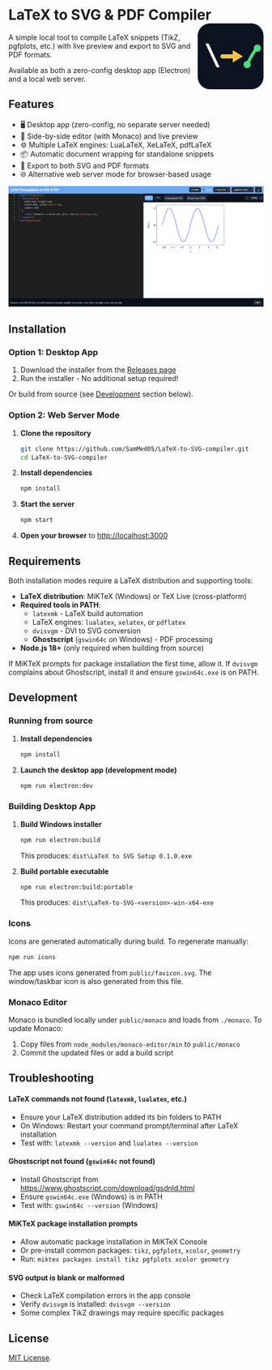 # LaTeX to SVG & PDF Compiler <img src="public/favicon.svg" type="image/svg+xml" alt="Icon" width="130" align="right" />

A simple local tool to compile LaTeX snippets (TikZ, pgfplots, etc.) with live preview and export to SVG and PDF formats.

Available as both a zero-config desktop app (Electron) and a local web server.

## Features

- 🖥️ Desktop app (zero-config, no separate server needed)
- 🔄 Side-by-side editor (with Monaco) and live preview
- ⚙️ Multiple LaTeX engines: LuaLaTeX, XeLaTeX, pdfLaTeX
- 📦 Automatic document wrapping for standalone snippets
- 📄 Export to both SVG and PDF formats
- 🌐 Alternative web server mode for browser-based usage

![screenshot](screenshot.png)

## Installation

### Option 1: Desktop App

1. Download the installer from the [Releases page](https://github.com/SamMed05/LaTeX-to-SVG-compiler/releases)
2. Run the installer - No additional setup required!

Or build from source (see [Development](#development) section below).

### Option 2: Web Server Mode

1. **Clone the repository**

   ```bash
   git clone https://github.com/SamMed05/LaTeX-to-SVG-compiler.git
   cd LaTeX-to-SVG-compiler
   ```

2. **Install dependencies**

   ```bash
   npm install
   ```

3. **Start the server**

   ```bash
   npm start
   ```

4. **Open your browser** to <http://localhost:3000>

## Requirements

Both installation modes require a LaTeX distribution and supporting tools:

- **LaTeX distribution**: MiKTeX (Windows) or TeX Live (cross-platform)
- **Required tools in PATH**:
  - `latexmk` - LaTeX build automation
  - LaTeX engines: `lualatex`, `xelatex`, or `pdflatex`
  - `dvisvgm` - DVI to SVG conversion
  - **Ghostscript** (`gswin64c` on Windows) - PDF processing
- **Node.js 18+** (only required when building from source)

If MiKTeX prompts for package installation the first time, allow it. If `dvisvgm` complains about Ghostscript, install it and ensure `gswin64c.exe` is on PATH.

## Development

### Running from source

1. **Install dependencies**

   ```bash
   npm install
   ```

2. **Launch the desktop app (development mode)**

   ```bash
   npm run electron:dev
   ```

### Building Desktop App

1. **Build Windows installer**

   ```bash
   npm run electron:build
   ```

   This produces: `dist\LaTeX to SVG Setup 0.1.0.exe`

2. **Build portable executable**

   ```bash
   npm run electron:build:portable
   ```

   This produces: `dist\LaTeX-to-SVG-<version>-win-x64-exe`

### Icons

Icons are generated automatically during build. To regenerate manually:

```bash
npm run icons
```

The app uses icons generated from `public/favicon.svg`. The window/taskbar icon is also generated from this file.

### Monaco Editor

Monaco is bundled locally under `public/monaco` and loads from `./monaco`. To update Monaco:

1. Copy files from `node_modules/monaco-editor/min` to `public/monaco`
2. Commit the updated files or add a build script

## Troubleshooting

#### LaTeX commands not found (`latexmk`, `lualatex`, etc.)

- Ensure your LaTeX distribution added its bin folders to PATH
- On Windows: Restart your command prompt/terminal after LaTeX installation
- Test with: `latexmk --version` and `lualatex --version`

#### Ghostscript not found (`gswin64c` not found)

- Install Ghostscript from <https://www.ghostscript.com/download/gsdnld.html>
- Ensure `gswin64c.exe` (Windows) is in PATH
- Test with: `gswin64c --version` (Windows)

#### MiKTeX package installation prompts

- Allow automatic package installation in MiKTeX Console
- Or pre-install common packages: `tikz`, `pgfplots`, `xcolor`, `geometry`
- Run: `miktex packages install tikz pgfplots xcolor geometry`

#### SVG output is blank or malformed

- Check LaTeX compilation errors in the app console
- Verify `dvisvgm` is installed: `dvisvgm --version`
- Some complex TikZ drawings may require specific packages

## License

[MIT License](LICENSE).
